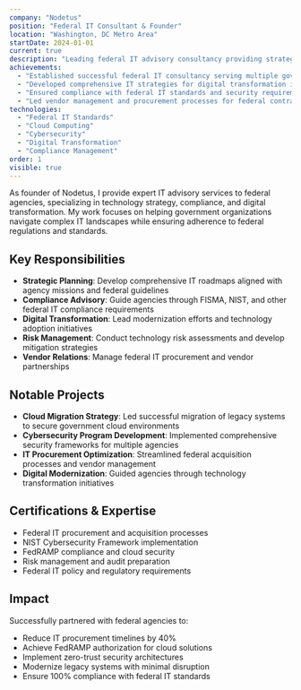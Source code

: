 ```yaml
---
company: "Nodetus"
position: "Federal IT Consultant & Founder"
location: "Washington, DC Metro Area"
startDate: 2024-01-01
current: true
description: "Leading federal IT advisory consultancy providing strategic technology guidance to government agencies"
achievements:
  - "Established successful federal IT consultancy serving multiple government agencies"
  - "Developed comprehensive IT strategies for digital transformation initiatives"
  - "Ensured compliance with federal IT standards and security requirements"
  - "Led vendor management and procurement processes for federal contracts"
technologies:
  - "Federal IT Standards"
  - "Cloud Computing"
  - "Cybersecurity"
  - "Digital Transformation"
  - "Compliance Management"
order: 1
visible: true
---
```


As founder of Nodetus, I provide expert IT advisory services to federal agencies, specializing in technology strategy, compliance, and digital transformation. My work focuses on helping government organizations navigate complex IT landscapes while ensuring adherence to federal regulations and standards.

## Key Responsibilities

- **Strategic Planning**: Develop comprehensive IT roadmaps aligned with agency missions and federal guidelines
- **Compliance Advisory**: Guide agencies through FISMA, NIST, and other federal IT compliance requirements
- **Digital Transformation**: Lead modernization efforts and technology adoption initiatives
- **Risk Management**: Conduct technology risk assessments and develop mitigation strategies
- **Vendor Relations**: Manage federal IT procurement and vendor partnerships

## Notable Projects

- **Cloud Migration Strategy**: Led successful migration of legacy systems to secure government cloud environments
- **Cybersecurity Program Development**: Implemented comprehensive security frameworks for multiple agencies
- **IT Procurement Optimization**: Streamlined federal acquisition processes and vendor management
- **Digital Modernization**: Guided agencies through technology transformation initiatives

## Certifications & Expertise

- Federal IT procurement and acquisition processes
- NIST Cybersecurity Framework implementation
- FedRAMP compliance and cloud security
- Risk management and audit preparation
- Federal IT policy and regulatory requirements

## Impact

Successfully partnered with federal agencies to:
- Reduce IT procurement timelines by 40%
- Achieve FedRAMP authorization for cloud solutions
- Implement zero-trust security architectures
- Modernize legacy systems with minimal disruption
- Ensure 100% compliance with federal IT standards